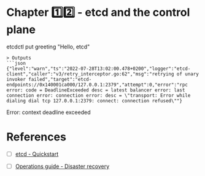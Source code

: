 # Chapter :one::two: - etcd and the control plane


etcdctl put greeting "Hello, etcd"
```
> Outputs
```json
{"level":"warn","ts":"2022-07-28T13:02:00.478+0200","logger":"etcd-client","caller":"v3/retry_interceptor.go:62","msg":"retrying of unary invoker failed","target":"etcd-endpoints://0x140001ca000/127.0.0.1:2379","attempt":0,"error":"rpc error: code = DeadlineExceeded desc = latest balancer error: last connection error: connection error: desc = \"transport: Error while dialing dial tcp 127.0.0.1:2379: connect: connection refused\""}
```
Error: context deadline exceeded



# References

- [ ] [etcd - Quickstart](https://etcd.io/docs/v3.5/quickstart/)

- [ ] [Operations guide - Disaster recovery](https://etcd.io/docs/v3.5/op-guide/recovery)
